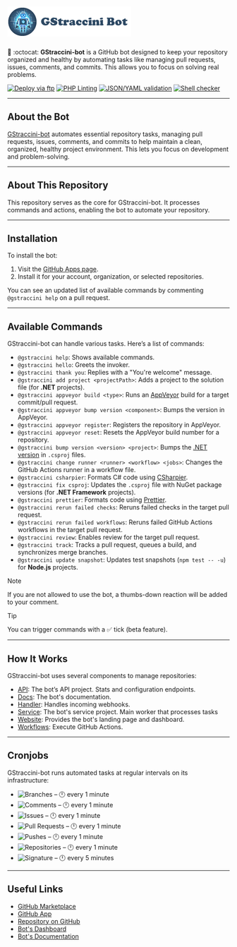 # ![GStraccini-bot](https://raw.githubusercontent.com/guibranco/gstraccini-bot-website/main/Src/logo.png)

🤖 :octocat: **GStraccini-bot** is a GitHub bot designed to keep your repository organized and healthy by automating tasks like managing pull requests, issues, comments, and commits. This allows you to focus on solving real problems.

[![Deploy via ftp](https://github.com/guibranco/gstraccini-bot/actions/workflows/deploy.yml/badge.svg)](https://github.com/guibranco/gstraccini-bot/actions/workflows/deploy.yml)
[![PHP Linting](https://github.com/guibranco/gstraccini-bot/actions/workflows/php-lint.yml/badge.svg)](https://github.com/guibranco/gstraccini-bot/actions/workflows/php-lint.yml)
[![JSON/YAML validation](https://github.com/guibranco/gstraccini-bot/actions/workflows/json-yaml-lint.yml/badge.svg)](https://github.com/guibranco/gstraccini-bot/actions/workflows/json-yaml-lint.yml)
[![Shell checker](https://github.com/guibranco/gstraccini-bot/actions/workflows/shell-cheker.yml/badge.svg)](https://github.com/guibranco/gstraccini-bot/actions/workflows/shell-cheker.yml)

---

## About the Bot

[GStraccini-bot](https://bot.straccini.com) automates essential repository tasks, managing pull requests, issues, comments, and commits to help maintain a clean, organized, healthy project environment. This lets you focus on development and problem-solving.

---

## About This Repository

This repository serves as the core for GStraccini-bot. It processes commands and actions, enabling the bot to automate your repository.

---

## Installation

To install the bot:

1. Visit the [GitHub Apps page](https://github.com/apps/gstraccini).
2. Install it for your account, organization, or selected repositories.

You can see an updated list of available commands by commenting `@gstraccini help` on a pull request.

---

## Available Commands

GStraccini-bot can handle various tasks. Here’s a list of commands:

- `@gstraccini help`: Shows available commands.
- `@gstraccini hello`: Greets the invoker.
- `@gstraccini thank you`: Replies with a "You're welcome" message.
- `@gstraccini add project <projectPath>`: Adds a project to the solution file (for **.NET** projects).
- `@gstraccini appveyor build <type>`: Runs an [AppVeyor](https://ci.appveyor.com) build for a target commit/pull request.
- `@gstraccini appveyor bump version <component>`: Bumps the version in AppVeyor.
- `@gstraccini appveyor register`: Registers the repository in AppVeyor.
- `@gstraccini appveyor reset`: Resets the AppVeyor build number for a repository.
- `@gstraccini bump version <version> <project>`: Bumps the [.NET version](https://dotnet.microsoft.com/en-us/platform/support/policy/dotnet-core) in `.csproj` files.
- `@gstraccini change runner <runner> <workflow> <jobs>`: Changes the GitHub Actions runner in a workflow file.
- `@gstraccini csharpier`: Formats C# code using [CSharpier](https://csharpier.com).
- `@gstraccini fix csproj`: Updates the `.csproj` file with NuGet package versions (for **.NET Framework** projects).
- `@gstraccini prettier`: Formats code using [Prettier](https://prettier.io).
- `@gstraccini rerun failed checks`: Reruns failed checks in the target pull request.
- `@gstraccini rerun failed workflows`: Reruns failed GitHub Actions workflows in the target pull request.
- `@gstraccini review`: Enables review for the target pull request.
- `@gstraccini track`: Tracks a pull request, queues a build, and synchronizes merge branches.
- `@gstraccini update snapshot`: Updates test snapshots (`npm test -- -u`) for **Node.js** projects.

> [!Note]
> If you are not allowed to use the bot, a thumbs-down reaction will be added to your comment.

> [!Tip]
> You can trigger commands with a ✅ tick (beta feature).

---

## How It Works

GStraccini-bot uses several components to manage repositories:

- [API](https://github.com/guibranco/gstraccini-bot-api): The bot’s API project. Stats and configuration endpoints.
- [Docs](https://github.com/guibranco/gstraccini-bot-docs): The bot's documentation.
- [Handler](https://github.com/guibranco/gstraccini-bot-handler): Handles incoming webhooks.
- [Service](https://github.com/guibranco/gstraccini-bot-service): The bot's service project. Main worker that processes tasks
- [Website](https://github.com/guibranco/gstraccini-bot-website): Provides the bot's landing page and dashboard.
- [Workflows](https://github.com/guibranco/gstraccini-bot-workflows): Execute GitHub Actions.

---

## Cronjobs

GStraccini-bot runs automated tasks at regular intervals on its infrastructure:

- ![Branches](https://healthchecks.io/b/3/82d0dec5-3ec1-41cc-8a35-ef1da42899e5.svg) – 🕛 every 1 minute
- ![Comments](https://healthchecks.io/b/3/31b38cb0-f8bd-42b1-b662-d5905b22cd94.svg) – 🕛 every 1 minute
- ![Issues](https://healthchecks.io/b/3/05666a6b-d35f-4cb8-abc8-25584cc9029b.svg) – 🕛 every 1 minute
- ![Pull Requests](https://healthchecks.io/b/3/05c48393-c700-45b4-880f-59cb7b9b9f25.svg) – 🕛 every 1 minute
- ![Pushes](https://healthchecks.io/b/3/1e8724fa-8361-47d7-a4f6-901e8d4ff265.svg) – 🕛 every 1 minute
- ![Repositories](https://healthchecks.io/b/3/4ef0ee6c-38f8-4c79-b9f7-049438bd39a9.svg) – 🕛 every 1 minute
- ![Signature](https://healthchecks.io/b/3/8303206b-2f4c-4300-ac64-5e9cd342c164.svg) – 🕛 every 5 minutes

---

## Useful Links

- [GitHub Marketplace](https://github.com/marketplace/gstraccini-bot)
- [GitHub App](https://github.com/apps/gstraccini)
- [Repository on GitHub](https://github.com/guibranco/gstraccini-bot-service)
- [Bot's Dashboard](https://bot.straccini.com)
- [Bot's Documentation](https://docs.bot.straccini.com)
